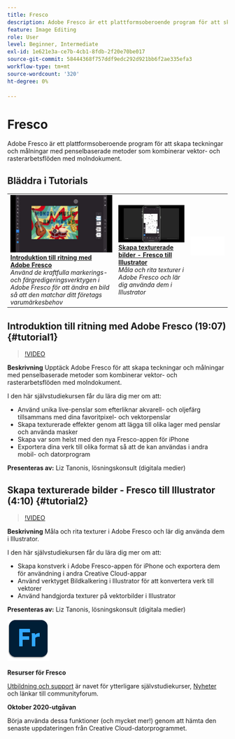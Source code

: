 ```yaml
---
title: Fresco
description: Adobe Fresco är ett plattformsoberoende program för att skapa teckningar och målningar med penselbaserade metoder som kombinerar vektor- och rasterarbetsflöden med molndokument
feature: Image Editing
role: User
level: Beginner, Intermediate
exl-id: 1e621e3a-ce7b-4cb1-8fdb-2f20e70be017
source-git-commit: 58444368f757ddf9edc292d921bb6f2ae335efa3
workflow-type: tm+mt
source-wordcount: '320'
ht-degree: 0%

---
```


# Fresco

Adobe Fresco är ett plattformsoberoende program för att skapa teckningar och målningar med penselbaserade metoder som kombinerar vektor- och rasterarbetsflöden med molndokument.

## Bläddra i Tutorials

<table style="table-layout:fixed">
<tr>
 <td>
   <a href="fresco.md#tutorial1">
      <img alt="Introduktion till ritning med Adobe Fresco" src="../assets/fresco_drawingPaintingIntro_tanonis_thumbnail.jpg" />
   </a>
    <div>
   <a href="fresco.md#tutorial1"><strong>Introduktion till ritning med Adobe Fresco</strong></a>
    </div>
    <em>Använd de kraftfulla markerings- och färgredigeringsverktygen i Adobe Fresco för att ändra en bild så att den matchar ditt företags varumärkesbehov</em>
    <br>
  </td>
  <td>
   <a href="fresco.md#tutorial2">
      <img alt="Skapa en texturerad bild - Fresco till Illustrator" src="../assets/fresco_textureToVector_tanonis_thumbnail.jpg" />
   </a>
    <div>
   <a href="fresco.md#tutorial2"><strong>Skapa texturerade bilder - Fresco till Illustrator</strong></a>
    </div>
    <em>Måla och rita texturer i Adobe Fresco och lär dig använda dem i Illustrator</em>
    <br>
  </td>
  <td>
    <img alt="Avgränsare" src="../assets/Whitespacer.png" />
    <div>
    <br>
  </td>
</tr>
</table>

## Introduktion till ritning med Adobe Fresco (19:07) {#tutorial1}

>[!VIDEO](https://video.tv.adobe.com/v/326946?hidetitle=true)

**Beskrivning**
Upptäck Adobe Fresco för att skapa teckningar och målningar med penselbaserade metoder som kombinerar vektor- och rasterarbetsflöden med molndokument.

I den här självstudiekursen får du lära dig mer om att:
* Använd unika live-penslar som efterliknar akvarell- och oljefärg tillsammans med dina favoritpixel- och vektorpenslar
* Skapa texturerade effekter genom att lägga till olika lager med penslar och använda masker
* Skapa var som helst med den nya Fresco-appen för iPhone
* Exportera dina verk till olika format så att de kan användas i andra mobil- och datorprogram

**Presenteras av:**
Liz Tanonis, lösningskonsult (digitala medier)

## Skapa texturerade bilder - Fresco till Illustrator (4:10) {#tutorial2}

>[!VIDEO](https://video.tv.adobe.com/v/326947?hidetitle=true)

**Beskrivning**
Måla och rita texturer i Adobe Fresco och lär dig använda dem i Illustrator.

I den här självstudiekursen får du lära dig mer om att:
* Skapa konstverk i Adobe Fresco-appen för iPhone och exportera dem för användning i andra Creative Cloud-appar
* Använd verktyget Bildkalkering i Illustrator för att konvertera verk till vektorer
* Använd handgjorda texturer på vektorbilder i Illustrator

**Presenteras av:**
Liz Tanonis, lösningskonsult (digitala medier)

![Fresco-logotyp](../assets/fr_appicon_96.png)

**Resurser för Fresco**

[Utbildning och support](https://helpx.adobe.com/support/adobe-fresco.html) är navet för ytterligare självstudiekurser, [Nyheter](https://helpx.adobe.com/fresco/using/whats-new.html) och länkar till communityforum.

**Oktober 2020-utgåvan**

Börja använda dessa funktioner (och mycket mer!) genom att hämta den senaste uppdateringen från Creative Cloud-datorprogrammet.
